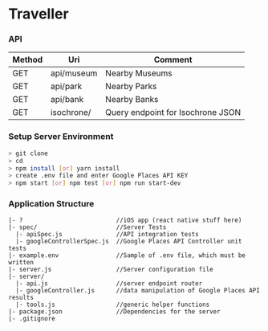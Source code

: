 # Traveller

### API

| Method | Uri          | Comment                          | 
|--------|--------------|----------------------------------|
| GET    | api/museum   | Nearby Museums                   |
| GET    | api/park     | Nearby Parks                     |
| GET    | api/bank     | Nearby Banks                     |
| GET    | isochrone/   | Query endpoint for Isochrone JSON|

### Setup Server Environment

```sh
> git clone 
> cd 
> npm install [or] yarn install
> create .env file and enter Google Places API KEY
> npm start [or] npm test [or] npm run start-dev
```
### Application Structure

```
|- ?                          //iOS app (react native stuff here)
|- spec/                      //Server Tests
  |- apiSpec.js               //API integration tests
  |- googleControllerSpec.js  //Google Places API Controller unit tests
|- example.env                //Sample of .env file, which must be written 
|- server.js                  //Server configuration file 
|- server/          
  |- api.js                   //server endpoint router
  |- googleController.js      //data manipulation of Google Places API results
  |- tools.js                 //generic helper functions
|- package.json               //Dependencies for the server
|- .gitignore
```
